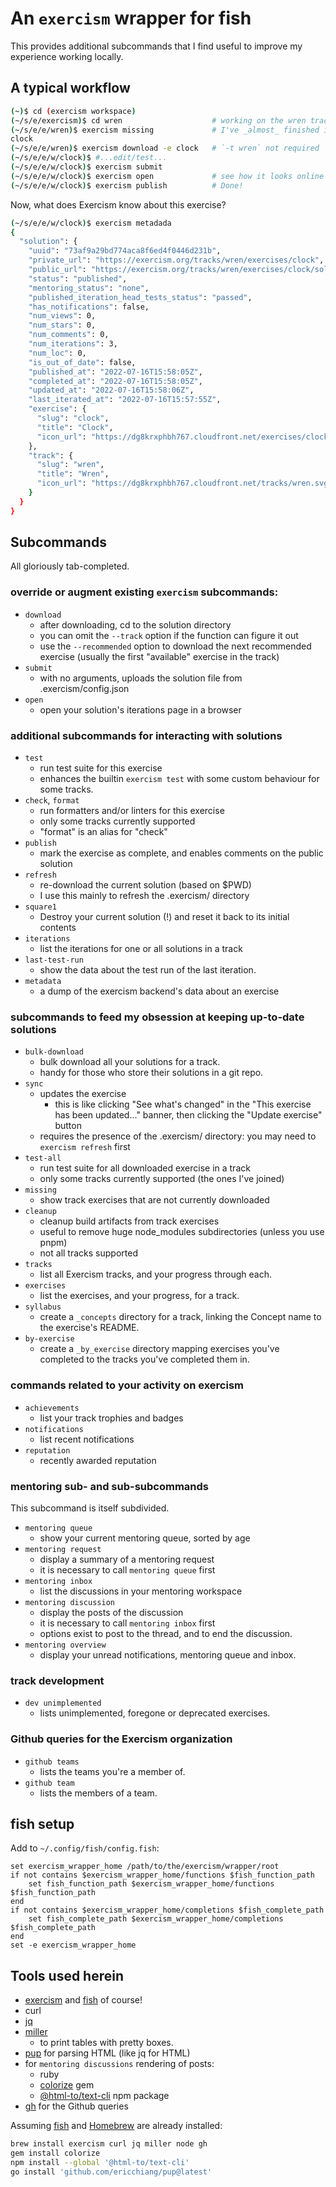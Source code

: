 # An `exercism` wrapper for fish

This provides additional subcommands that I find useful to improve my experience working locally.

## A typical workflow

```sh
(~)$ cd (exercism workspace)
(~/s/e/exercism)$ cd wren                    # working on the wren track
(~/s/e/e/wren)$ exercism missing             # I've _almost_ finished it
clock
(~/s/e/e/wren)$ exercism download -e clock   # `-t wren` not required
(~/s/e/e/w/clock)$ #...edit/test...
(~/s/e/e/w/clock)$ exercism submit
(~/s/e/e/w/clock)$ exercism open             # see how it looks online
(~/s/e/e/w/clock)$ exercism publish          # Done!
```
Now, what does Exercism know about this exercise?
```sh
(~/s/e/e/w/clock)$ exercism metadada
{
  "solution": {
    "uuid": "73af9a29bd774aca8f6ed4f0446d231b",
    "private_url": "https://exercism.org/tracks/wren/exercises/clock",
    "public_url": "https://exercism.org/tracks/wren/exercises/clock/solutions/glennj",
    "status": "published",
    "mentoring_status": "none",
    "published_iteration_head_tests_status": "passed",
    "has_notifications": false,
    "num_views": 0,
    "num_stars": 0,
    "num_comments": 0,
    "num_iterations": 3,
    "num_loc": 0,
    "is_out_of_date": false,
    "published_at": "2022-07-16T15:58:05Z",
    "completed_at": "2022-07-16T15:58:05Z",
    "updated_at": "2022-07-16T15:58:06Z",
    "last_iterated_at": "2022-07-16T15:57:55Z",
    "exercise": {
      "slug": "clock",
      "title": "Clock",
      "icon_url": "https://dg8krxphbh767.cloudfront.net/exercises/clock.svg"
    },
    "track": {
      "slug": "wren",
      "title": "Wren",
      "icon_url": "https://dg8krxphbh767.cloudfront.net/tracks/wren.svg"
    }
  }
}
```

## Subcommands

All gloriously tab-completed.

### override or augment existing `exercism` subcommands:

* `download`
    - after downloading, cd to the solution directory
    - you can omit the `--track` option if the function can figure it out
    - use the `--recommended` option to download the next recommended exercise
      (usually the first "available" exercise in the track)
* `submit`
    - with no arguments, uploads the solution file from .exercism/config.json
* `open`
    - open your solution's iterations page in a browser

### additional subcommands for interacting with solutions

* `test`
    - run test suite for this exercise
    - enhances the builtin `exercism test` with some custom behaviour for some tracks.
* `check`, `format`
    - run formatters and/or linters for this exercise
    - only some tracks currently supported
    - "format" is an alias for "check"
* `publish`
    - mark the exercise as complete, and enables comments on the public solution
* `refresh`
    - re-download the current solution (based on $PWD)
    - I use this mainly to refresh the .exercism/ directory
* `square1`
    - Destroy your current solution (!) and reset it back to its initial contents
* `iterations`
    - list the iterations for one or all solutions in a track
* `last-test-run`
    - show the data about the test run of the last iteration.
* `metadata`
    - a dump of the exercism backend's data about an exercise

### subcommands to feed my obsession at keeping up-to-date solutions

* `bulk-download`
    - bulk download all your solutions for a track.
    - handy for those who store their solutions in a git repo.
* `sync`
    - updates the exercise
        - this is like clicking "See what's changed" in the "This exercise has been updated..." banner, 
          then clicking the "Update exercise" button
    - requires the presence of the .exercism/ directory: you may need to `exercism refresh` first
* `test-all`
    - run test suite for all downloaded exercise in a track
    - only some tracks currently supported (the ones I've joined)
* `missing`
    - show track exercises that are not currently downloaded
* `cleanup`
    - cleanup build artifacts from track exercises
    - useful to remove huge node_modules subdirectories (unless you use pnpm)
    - not all tracks supported
* `tracks`
    - list all Exercism tracks, and your progress through each.
* `exercises`
    - list the exercises, and your progress, for a track.
* `syllabus`
    - create a `_concepts` directory for a track,
      linking the Concept name to the exercise's README.
* `by-exercise`
    - create a `_by_exercise` directory mapping exercises you've
      completed to the tracks you've completed them in.

### commands related to your activity on exercism

* `achievements`
    - list your track trophies and badges
* `notifications`
    - list recent notifications
* `reputation`
    - recently awarded reputation

### mentoring sub- and sub-subcommands

This subcommand is itself subdivided.

* `mentoring queue`
    - show your current mentoring queue, sorted by age
* `mentoring request`
    - display a summary of a mentoring request
    - it is necessary to call `mentoring queue` first
* `mentoring inbox`
    - list the discussions in your mentoring workspace
* `mentoring discussion`
    - display the posts of the discussion
    - it is necessary to call `mentoring inbox` first
    - options exist to post to the thread, and to end the discussion.
* `mentoring overview`
    - display your unread notifications, mentoring queue and inbox.

### track development

* `dev unimplemented`
    - lists unimplemented, foregone or deprecated exercises.

### Github queries for the Exercism organization

* `github teams`
    - lists the teams you're a member of.
* `github team`
    - lists the members of a team.

## fish setup

Add to `~/.config/fish/config.fish`:

```fish
set exercism_wrapper_home /path/to/the/exercism/wrapper/root
if not contains $exercism_wrapper_home/functions $fish_function_path
    set fish_function_path $exercism_wrapper_home/functions $fish_function_path
end
if not contains $exercism_wrapper_home/completions $fish_complete_path
    set fish_complete_path $exercism_wrapper_home/completions $fish_complete_path
end
set -e exercism_wrapper_home
```

## Tools used herein

- [exercism][exercism] and [fish][fish] of course!
- curl
- [jq][jq]
- [miller][miller]
    - to print tables with pretty boxes.
- [pup][pup] for parsing HTML (like jq for HTML)
- for `mentoring discussions` rendering of posts:
    - ruby
    - [colorize][colorize] gem
    - [@html-to/text-cli][html-to-text] npm package
- [gh][gh] for the Github queries

Assuming [fish][fish] and [Homebrew][brew] are already installed:
```sh
brew install exercism curl jq miller node gh
gem install colorize
npm install --global '@html-to/text-cli'
go install 'github.com/ericchiang/pup@latest'
```


[exercism]: https://exercism.org/docs/using/solving-exercises/working-locally
[fish]: https://fishshell.com
[jq]: https://stedolan.github.io/jq/
[miller]: https://miller.readthedocs.io/en/latest/
[optional-arg]: https://fishshell.com/docs/current/cmds/argparse.html?highlight=parse#note-optional-arguments
[colorize]: https://github.com/fazibear/colorize
[html-to-text]: https://github.com/html-to-text/node-html-to-text
[brew]: https://brew.sh
[pup]: https://github.com/ericchiang/pup
[gh]: https://cli.github.com

